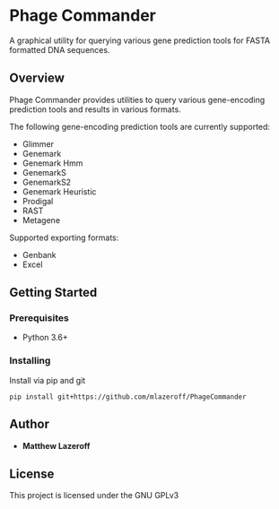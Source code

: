 # Phage Commander 
A graphical utility for querying various gene prediction tools for FASTA formatted DNA sequences.
## Overview
Phage Commander provides utilities to query various gene-encoding prediction tools and results in various formats.

The following gene-encoding prediction tools are currently supported:
* Glimmer
* Genemark
* Genemark Hmm
* GenemarkS
* GenemarkS2
* Genemark Heuristic
* Prodigal
* RAST
* Metagene

Supported exporting formats:
* Genbank
* Excel

## Getting Started
### Prerequisites
* Python 3.6+
### Installing
Install via pip and git
```angular2html
pip install git+https://github.com/mlazeroff/PhageCommander
```

## Author
* **Matthew Lazeroff**
## License
This project is licensed under the GNU GPLv3
